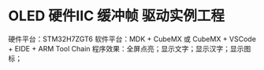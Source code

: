 # OLED 硬件IIC 缓冲帧 驱动实例工程
硬件平台：STM32H7ZGT6
软件平台：MDK + CubeMX 或 CubeMX + VSCode + EIDE + ARM Tool Chain
程序效果：全屏点亮；显示文字；显示汉字；显示图标；